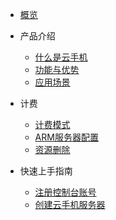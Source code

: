 * [概览](/uphone/README.md)
* 产品介绍   <!-- 以下是参考的目录模版，旨在建议产品文档应该包含的内容模块。实际章节划分可根据实际内容进行调整 -->
   * [什么是云手机](/uphone/_whatUphone.md)
   * [功能与优势](/uphone/_function.md)
   * [应用场景](/uphone/_application.md)

* 计费
   * [计费模式](/uphone/price.md#计费模式)
   * [ARM服务器配置](/uphone/price.md#ARM服务器配置)
   * [资源删除](/uphone/price.md#资源删除)

* 快速上手指南
  * [注册控制台账号](/uphone/guide.md#注册控制台账号)
  * [创建云手机服务器](/uphone/guide.md#创建云手机服务器)
   
